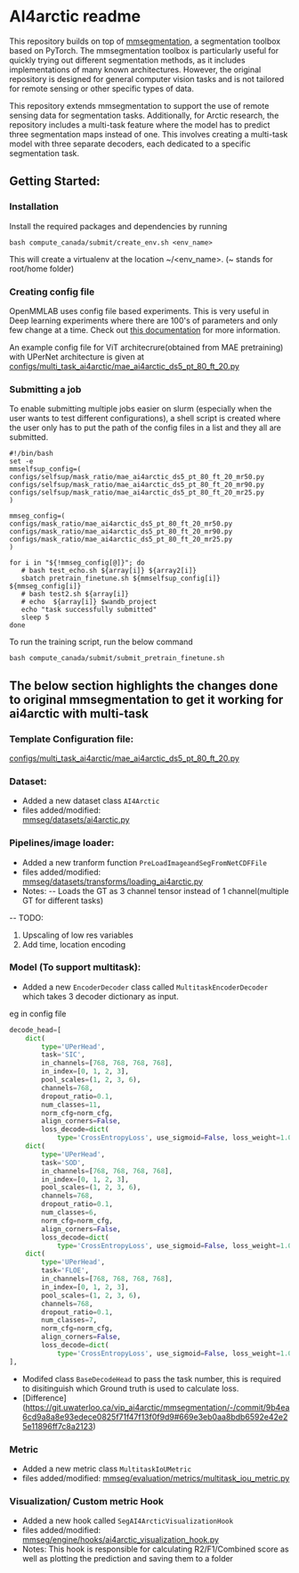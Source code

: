 # AI4arctic readme
 
This repository builds on top of [mmsegmentation](https://github.com/open-mmlab/mmsegmentation), a segmentation toolbox based on PyTorch. The mmsegmentation toolbox is particularly useful for quickly trying out different segmentation methods, as it includes implementations of many known architectures. However, the original repository is designed for general computer vision tasks and is not tailored for remote sensing or other specific types of data.

This repository extends mmsegmentation to support the use of remote sensing data for segmentation tasks. Additionally, for Arctic research, the repository includes a multi-task feature where the model has to predict three segmentation maps instead of one. This involves creating a multi-task model with three separate decoders, each dedicated to a specific segmentation task.

## Getting Started:

### Installation
Install the required packages and dependencies by running
```linux
bash compute_canada/submit/create_env.sh <env_name>
```
This will create a virtualenv at the location \~/<env_name>. (\~ stands for root/home folder)

### Creating config file

OpenMMLAB uses config file based experiments. This is very useful in Deep learning experiments where there are 100's of parameters and only few change at a time. Check out [this documentation](https://mmengine.readthedocs.io/en/latest/advanced_tutorials/config.html) for more information.

An example config file for ViT architecrure(obtained from MAE pretraining) with UPerNet architecture is given at [configs/multi_task_ai4arctic/mae_ai4arctic_ds5_pt_80_ft_20.py](configs/multi_task_ai4arctic/mae_ai4arctic_ds5_pt_80_ft_20.py)

### Submitting a job

To enable submitting multiple jobs easier on slurm (especially when the user wants to test different configurations), a shell script is created where the user only has to put the path of the config files in a list and they all are submitted.

```Shell
#!/bin/bash 
set -e
mmselfsup_config=( 
configs/selfsup/mask_ratio/mae_ai4arctic_ds5_pt_80_ft_20_mr50.py
configs/selfsup/mask_ratio/mae_ai4arctic_ds5_pt_80_ft_20_mr90.py
configs/selfsup/mask_ratio/mae_ai4arctic_ds5_pt_80_ft_20_mr25.py
)

mmseg_config=(
configs/mask_ratio/mae_ai4arctic_ds5_pt_80_ft_20_mr50.py
configs/mask_ratio/mae_ai4arctic_ds5_pt_80_ft_20_mr90.py
configs/mask_ratio/mae_ai4arctic_ds5_pt_80_ft_20_mr25.py
)

for i in "${!mmseg_config[@]}"; do
   # bash test_echo.sh ${array[i]} ${array2[i]}
   sbatch pretrain_finetune.sh ${mmselfsup_config[i]} ${mmseg_config[i]}
   # bash test2.sh ${array[i]}
   # echo  ${array[i]} $wandb_project
   echo "task successfully submitted" 
   sleep 5
done
```
To run the training script, run the below command
```Linux
bash compute_canada/submit/submit_pretrain_finetune.sh
```

## The below section highlights the changes done to original mmsegmentation to get it working for ai4arctic with multi-task

### Template Configuration file:
[configs/multi_task_ai4arctic/mae_ai4arctic_ds5_pt_80_ft_20.py](configs/multi_task_ai4arctic/mae_ai4arctic_ds5_pt_80_ft_20.py)

### Dataset:
- Added a new dataset class `AI4Arctic`
- files added/modified: <br>
[mmseg/datasets/ai4arctic.py](mmseg/datasets/ai4arctic.py)

### Pipelines/image loader:

- Added a new tranform function `PreLoadImageandSegFromNetCDFFile`
- files added/modified: <br>
[mmseg/datasets/transforms/loading_ai4arctic.py](mmseg/datasets/transforms/loading_ai4arctic.py)
- Notes:
-- Loads the GT as 3 channel tensor instead of 1 channel(multiple GT for different tasks)

-- TODO:
1. Upscaling of low res variables
2. Add time, location encoding


### Model (To support multitask):

- Added a new `EncoderDecoder` class called `MultitaskEncoderDecoder` which takes 3 decoder dictionary as input.

eg in config file

```python
decode_head=[
    dict(
        type='UPerHead',
        task='SIC',
        in_channels=[768, 768, 768, 768],
        in_index=[0, 1, 2, 3],
        pool_scales=(1, 2, 3, 6),
        channels=768,
        dropout_ratio=0.1,
        num_classes=11,
        norm_cfg=norm_cfg,
        align_corners=False,
        loss_decode=dict(
            type='CrossEntropyLoss', use_sigmoid=False, loss_weight=1.0)),
    dict(
        type='UPerHead',
        task='SOD',
        in_channels=[768, 768, 768, 768],
        in_index=[0, 1, 2, 3],
        pool_scales=(1, 2, 3, 6),
        channels=768,
        dropout_ratio=0.1,
        num_classes=6,
        norm_cfg=norm_cfg,
        align_corners=False,
        loss_decode=dict(
            type='CrossEntropyLoss', use_sigmoid=False, loss_weight=1.0)),
    dict(
        type='UPerHead',
        task='FLOE',
        in_channels=[768, 768, 768, 768],
        in_index=[0, 1, 2, 3],
        pool_scales=(1, 2, 3, 6),
        channels=768,
        dropout_ratio=0.1,
        num_classes=7,
        norm_cfg=norm_cfg,
        align_corners=False,
        loss_decode=dict(
            type='CrossEntropyLoss', use_sigmoid=False, loss_weight=1.0))
],
```

- Modifed class `BaseDecodeHead` to pass the task number, this is required to disitinguish which Ground truth is used to calculate loss.
- [Difference] (https://git.uwaterloo.ca/vip_ai4arctic/mmsegmentation/-/commit/9b4ea6cd9a8a8e93edece0825f71f47f13f0f9d9#669e3eb0aa8bdb6592e42e25e11896ff7c8a2123)
### Metric
- Added a new metric class `MultitaskIoUMetric`
- files added/modified:
[mmseg/evaluation/metrics/multitask_iou_metric.py](mmseg/evaluation/metrics/multitask_iou_metric.py)

### Visualization/ Custom metric Hook

- Added a new hook called `SegAI4ArcticVisualizationHook`
- files added/modified:
[mmseg/engine/hooks/ai4arctic_visualization_hook.py](mmseg/engine/hooks/ai4arctic_visualization_hook.py)
- Notes:
This hook is responsible for calculating R2/F1/Combined score as well as plotting the prediction and saving them to a folder
